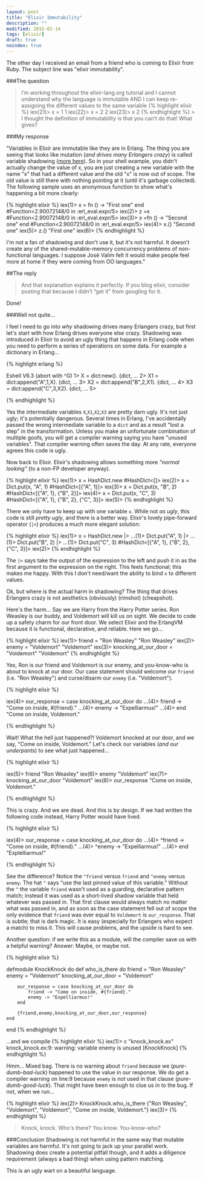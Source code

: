 ```yaml
---
layout: post
title: "Elixir Immutability"
description: ""
modified: 2015-02-14
tags: [elixir]
draft: true
noindex: true
---
```


The other day I received an email from a friend who is coming to Elixir from Ruby. The subject line
was "elixir immutability".

###The question
>I’m working throughout the elixir-lang.org tutorial and I cannot understand why the language
> is immutable AND I can keep re-assigning the different values to the same variable
> {% highlight elixir %}
 iex(21)> x = 1
 1
 iex(22)> x = 2
 2
 iex(23)> x
 2
{% endhighlight %} > I thought the definition of immutability is that you can’t do that!  What gives?

###My response

"Variables in Elixir are immutable like they are in Erlang. The thing you are seeing that looks like mutation (_and drives many Erlangers crazy_) is called variable shadowing ([more here](http://en.wikipedia.org/wiki/Variable_shadowing)). So in your shell example, you didn't actually change the value of x, you are just creating a new variable with the name "x" that had a different value and the old "x" is now out of scope. The old value is still there with nothing pointing at it (until it's garbage collected). The following sample uses an anonymous function to show what's happening a bit more clearly:

{% highlight elixir %}
iex(1)> x = fn () -> "First one" end
#Function<2.90072148/0 in :erl_eval.expr/5>
iex(2)> z =x
#Function<2.90072148/0 in :erl_eval.expr/5>
iex(3)> x =fn () -> "Second one" end
#Function<2.90072148/0 in :erl_eval.expr/5>
iex(4)> x.()
"Second one"
iex(5)> z.()
"First one"
iex(6)>
{% endhighlight %}

I'm not a fan of shadowing and don't use it, but it's not harmful. It doesn't create any of the shared-mutable-memory concurrency problems of non-functional languages. I suppose José Valim felt it would make people feel more at home if they were coming from OO languages."

##The reply
> And that explanation explains it perfectly. If you blog elixir, consider posting that because I didn’t “get it” from googling for it.

Done!

###Well not quite...

I feel I need to go into _why_ shadowing drives many Erlangers crazy, but first let's start with how Erlang drives everyone else crazy. Shadowing was introduced in Elixir to avoid an ugly thing that happens in Erlang code when you need to perform a series of operations on some data. For example a dictionary in Erlang...

{% highlight erlang %}

Eshell V6.3  (abort with ^G)
1> X = dict:new().
{dict, ...
2> X1 = dict:append("A",1,X).
{dict, ...
3> X2 = dict:append("B",2,X1).
{dict, ...
4> X3 = dict:append("C",3,X2).
{dict, ...
5>

{% endhighlight %}

Yes the intermediate variables `X`,`X1`,`X2`,`X3` are pretty darn ugly. It's not just ugly; it's potentially dangerous. Several times in Erlang, I've accidentally passed the wrong intermediate variable to a `dict` and as a result "lost a step" in the transformation. Unless you make an unfortunate combination of multiple goofs, you will get a compiler warning saying you have "unused variables". That compiler warning often saves the day. At any rate, everyone agrees this code is ugly.

Now back to Elixir. Elixir's shadowing allows something more _"normal looking"_ (to a non-FP developer anyway).

{% highlight elixir %}
iex(1)> x = HashDict.new
#HashDict<[]>
iex(2)> x = Dict.put(x, "A", 1)
#HashDict<[{"A", 1}]>
iex(3)> x = Dict.put(x, "B", 2)
#HashDict<[{"A", 1}, {"B", 2}]>
iex(4)> x = Dict.put(x, "C", 3)
#HashDict<[{"A", 1}, {"B", 2}, {"C", 3}]>
iex(5)>
{% endhighlight %}

There we only have to keep up with one variable `x`. While not _as ugly_, this code is still _pretty ugly_, and there is a better way. Elixir's lovely pipe-forward operator (`|>`) produces a much more elegant solution:

{% highlight elixir %}
iex(1)> x = HashDict.new |>
...(1)> Dict.put("A", 1) |>
...(1)> Dict.put("B", 2) |>
...(1)> Dict.put("C", 3)
#HashDict<[{"A", 1}, {"B", 2}, {"C", 3}]>
iex(2)>
{% endhighlight %}

The `|>` says take the output of the expression to the left and push it in as the first argument to the expression on the right. This feels functional; this makes me happy. With this I don't need/want the ability to bind `x` to different values. 

Ok, but where is the actual harm in shadowing? The thing that drives Erlangers crazy is not aesthetics (obviously) (rimshot) (cheapshot).

Here's the harm... Say we are Harry from the Harry Potter series. Ron Weasley is our buddy, and Voldemort will kill us on sight. We decide to code up a safety charm for our front door. We select Elixir and the ErlangVM because it is functional, declarative, and reliable. Here we go...

{% highlight elixir %}
iex(1)> friend = "Ron Weasley"
"Ron Weasley"
iex(2)> enemy = "Voldemort"
"Voldemort"
iex(3)> knocking_at_our_door = "Voldemort"
"Voldemort"
{% endhighlight %}

Yes, Ron is our friend and Voldemort is our enemy, and you-know-who is about to knock at our door. Our case statement should welcome our `friend` (i.e. "Ron Weasley") and curse/disarm our `enemy` (i.e. "Voldemort").

{% highlight elixir %}

iex(4)> our_response = case knocking_at_our_door do
...(4)>   friend -> "Come on inside, #{friend}."
...(4)>   enemy -> "Expelliarmus!"
...(4)> end
"Come on inside, Voldemort."

{% endhighlight %}

Wait! What the hell just happened?! Voldemort knocked at our door, and we say, "Come on inside, Voldemort." Let's check our variables (_and our underpants_) to see what just happened...

{% highlight elixir %}

iex(5)> friend
"Ron Weasley"
iex(6)> enemy
"Voldemort"
iex(7)> knocking_at_our_door
"Voldemort"
iex(8)> our_response
"Come on inside, Voldemort."

{% endhighlight %}

This is crazy. And we are dead. And this is by design. If we had written the following code instead, Harry Potter would have lived.

{% highlight elixir %}

iex(4)> our_response = case knocking_at_our_door do
...(4)>   ^friend -> "Come on inside, #{friend}."
...(4)>   ^enemy -> "Expelliarmus!"
...(4)> end
"Explelliarmus!"

{% endhighlight %}

See the difference? Notice the `^friend` versus `friend` and `^enemy` versus `enemy`. The hat `^` says "use the last pinned value of this variable." Without the `^` the variable `friend` wasn't used as a guarding, declarative pattern match; instead it was used as a short-lived shadow variable that held whatever was passed in. That first clause would always match no matter what was passed in, and as soon as the case statement fell out of scope the only evidence that `friend` was ever equal to `Voldemort` is `our_response`. That is subtle; that is dark magic. It is easy (especially for Erlangers who expect a match) to miss it. This will cause problems, and the upside is hard to see. 

Another question: if we write this as a module, will the compiler save us with a helpful warning? Answer: Maybe, or maybe not.

{% highlight elixir %}

defmodule KnockKnock do 
	def who_is_there do
		friend = "Ron Weasley"
		enemy = "Voldemort"
		knocking_at_our_door = "Voldemort"

		our_response = case knocking_at_our_door do
			friend -> "Come on inside, #{friend}."
			enemy -> "Expelliarmus!"
		end

		{friend,enemy,knocking_at_our_door,our_response}
	end
end
{% endhighlight %}

...and we compile
{% highlight elixir %}
iex(1)> c "knock_knock.ex"
knock_knock.ex:9: warning: variable enemy is unused
[KnockKnock]
{% endhighlight %}

Hmm... Mixed bag. There is no warning about `friend` because we (_pure-dumb-bad-luck_) happened to use the value in our response. We do get a compiler warning on line:9 because `enemy` is not used in that clause (_pure-dumb-good-luck_). That might have been enough to clue us in to the bug. If not, when we run... 

{% highlight elixir %}
iex(2)> KnockKnock.who_is_there
{"Ron Weasley", "Voldemort", "Voldemort", "Come on inside, Voldemort."}
iex(3)>
{% endhighlight %}

> Knock, knock. 
> Who's there?
> You know. 
> You-know-who? 

###Conclusion
Shadowing is not harmful in the same way that mutable variables are harmful. It's not going to jack up your parallel work. Shadowing does create a potential pitfall though, and it adds a diligence requirement (always a bad thing) when using pattern matching. 

This is an ugly wart on a beautiful language. 


